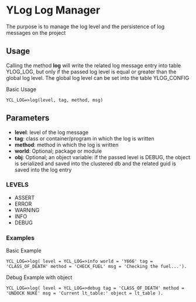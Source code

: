 # YLog Log Manager

The purpose is to manage the log level and the persistence of log messages on the project

## Usage

Calling the method **log** will write the related log message entry into table YLOG_LOG, but only if the passed log level is equal or greater than the global log level.
The global log level can be set into the table YLOG_CONFIG

Basic Usage

```
YCL_LOG=>log(level, tag, method, msg)
```
## Parameters

* **level**: level of the log message
* **tag**: class or container/program in which the log is written
* **method**: method in which the log is written
* **world**: Optional; package or module
* **obj**: Optional; an object variable: if the passed level is DEBUG, the object is serialized and saved into the clustered db and the related guid is saved into the log entry

### LEVELS

* ASSERT
* ERROR
* WARNING
* INFO
* DEBUG

### Examples

Basic Example

```
YCL_LOG=>log( level = YCL_LOG=>info world = 'Y666' tag = 'CLASS_OF_DEATH' method = 'CHECK_FUEL' msg = 'Checking the fuel...').
```

Debug Example with object

```
YCL_LOG=>log( level = YCL_LOG=>debug tag = 'CLASS_OF_DEATH' method = 'UNDOCK NUKE' msg = 'Current lt_table:' object = lt_table ).
```
